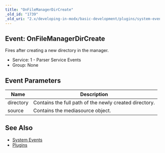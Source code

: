 ```yaml
---
title: "OnFileManagerDirCreate"
_old_id: "1739"
_old_uri: "2.x/developing-in-modx/basic-development/plugins/system-events/onfilemanagerdircreate"
---
```


## Event: OnFileManagerDirCreate

Fires after creating a new directory in the manager.

- Service: 1 - Parser Service Events
- Group: None

## Event Parameters

| Name      | Description                                            |
| --------- | ------------------------------------------------------ |
| directory | Contains the full path of the newly created directory. |
| source    | Contains the mediasource object.                       |

## See Also

- [System Events](extending-modx/plugins/system-events)
- [Plugins](extending-modx/plugins)
